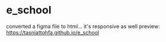 # e_school
converted a figma file  to html...
it's responsive as well
preview: https://tasniattohfa.github.io/e_school
